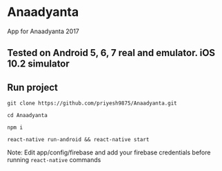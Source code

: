 # Anaadyanta
App for Anaadyanta 2017

## Tested on Android 5, 6, 7 real and emulator. iOS 10.2 simulator
## Run project
```
git clone https://github.com/priyesh9875/Anaadyanta.git

cd Anaadyanta

npm i

react-native run-android && react-native start
```

Note: Edit app/config/firebase and add your firebase credentials before running `react-native` commands
